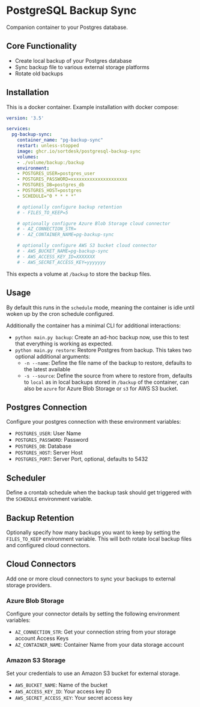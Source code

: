 # PostgreSQL Backup Sync

Companion container to your Postgres database.

## Core Functionality
- Create local backup of your Postgres database
- Sync backup file to various external storage platforms
- Rotate old backups

## Installation
This is a docker container. Example installation with docker compose:

```yml
version: '3.5'

services:
  pg-backup-sync:
    container_name: "pg-backup-sync"
    restart: unless-stopped
    image: ghcr.io/sortdesk/postgresql-backup-sync
    volumes:
    - ./volume/backup:/backup
    environment:
    - POSTGRES_USER=postgres_user
    - POSTGRES_PASSWORD=xxxxxxxxxxxxxxxxxxxxx
    - POSTGRES_DB=postgres_db
    - POSTGRES_HOST=postgres
    - SCHEDULE="0 * * * *"

    # optionally configure backup retention
    # - FILES_TO_KEEP=5

    # optionally configure Azure Blob Storage cloud connector
    # - AZ_CONNECTION_STR=
    # - AZ_CONTAINER_NAME=pg-backup-sync

    # optionally configure AWS S3 bucket cloud connector
    # - AWS_BUCKET_NAME=pg-backup-sync
    # - AWS_ACCESS_KEY_ID=XXXXXXX
    # - AWS_SECRET_ACCESS_KEY=yyyyyyy
```

This expects a volume at `/backup` to store the backup files.

## Usage
By default this runs in the `schedule` mode, meaning the container is idle until woken up by the cron schedule configured.

Additionally the container has a minimal CLI for additional interactions:

- `python main.py backup`: Create an ad-hoc backup now, use this to test that everything is working as expected.
- `python main.py restore`: Restore Postgres from backup. This takes two optional additional arguments:
	- `-n --name`: Define the file name of the backup to restore, defaults to the latest available
	- `-s --source`: Define the source from where to restore from, defaults to `local` as in local backups stored in `/backup` of the container, can also be `azure` for Azure Blob Storage or `s3` for AWS S3 bucket.

## Postgres Connection
Configure your postgres connection with these environment variables:

- `POSTGRES_USER`: User Name
- `POSTGRES_PASSWORD`: Password
- `POSTGRES_DB`: Database
- `POSTGRES_HOST`: Server Host
- `POSTGRES_PORT`: Server Port, optional, defaults to 5432

## Scheduler
Define a crontab schedule when the backup task should get triggered with the `SCHEDULE` environment variable.

## Backup Retention
Optionally specify how many backups you want to keep by setting the `FILES_TO_KEEP` environment variable. This will both rotate local backup files and configured cloud connectors.

## Cloud Connectors
Add one or more cloud connectors to sync your backups to external storage providers.

### Azure Blob Storage
Configure your connector details by setting the following environment variables:

- `AZ_CONNECTION_STR`: Get your connection string from your storage account Access Keys
- `AZ_CONTAINER_NAME`: Container Name from your data storage account

### Amazon S3 Storage
Set your credentials to use an Amazon S3 bucket for external storage.

- `AWS_BUCKET_NAME`: Name of the bucket
- `AWS_ACCESS_KEY_ID`: Your access key ID
- `AWS_SECRET_ACCESS_KEY`: Your secret access key
